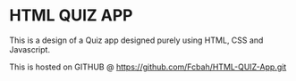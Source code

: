 # HTML QUIZ APP

This is a design of a Quiz app designed purely using HTML, CSS and Javascript.

This is hosted on GITHUB @
https://github.com/Fcbah/HTML-QUIZ-App.git 